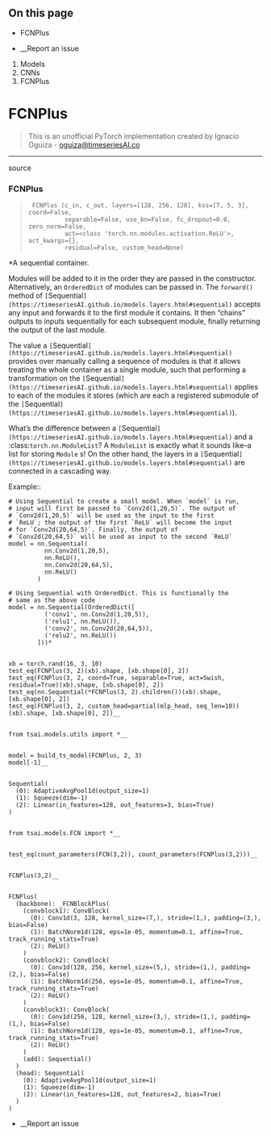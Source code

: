 ## On this page

  * FCNPlus



  * __Report an issue



  1. Models
  2. CNNs
  3. FCNPlus



# FCNPlus

> This is an unofficial PyTorch implementation created by Ignacio Oguiza - oguiza@timeseriesAI.co

* * *

source

### FCNPlus

> 
>      FCNPlus (c_in, c_out, layers=[128, 256, 128], kss=[7, 5, 3], coord=False,
>               separable=False, use_bn=False, fc_dropout=0.0, zero_norm=False,
>               act=<class 'torch.nn.modules.activation.ReLU'>, act_kwargs={},
>               residual=False, custom_head=None)

*A sequential container.

Modules will be added to it in the order they are passed in the constructor. Alternatively, an `OrderedDict` of modules can be passed in. The `forward()` method of `[`Sequential`](https://timeseriesAI.github.io/models.layers.html#sequential)` accepts any input and forwards it to the first module it contains. It then “chains” outputs to inputs sequentially for each subsequent module, finally returning the output of the last module.

The value a `[`Sequential`](https://timeseriesAI.github.io/models.layers.html#sequential)` provides over manually calling a sequence of modules is that it allows treating the whole container as a single module, such that performing a transformation on the `[`Sequential`](https://timeseriesAI.github.io/models.layers.html#sequential)` applies to each of the modules it stores (which are each a registered submodule of the `[`Sequential`](https://timeseriesAI.github.io/models.layers.html#sequential)`).

What’s the difference between a `[`Sequential`](https://timeseriesAI.github.io/models.layers.html#sequential)` and a :class:`torch.nn.ModuleList`? A `ModuleList` is exactly what it sounds like–a list for storing `Module` s! On the other hand, the layers in a `[`Sequential`](https://timeseriesAI.github.io/models.layers.html#sequential)` are connected in a cascading way.

Example::
    
    
    # Using Sequential to create a small model. When `model` is run,
    # input will first be passed to `Conv2d(1,20,5)`. The output of
    # `Conv2d(1,20,5)` will be used as the input to the first
    # `ReLU`; the output of the first `ReLU` will become the input
    # for `Conv2d(20,64,5)`. Finally, the output of
    # `Conv2d(20,64,5)` will be used as input to the second `ReLU`
    model = nn.Sequential(
              nn.Conv2d(1,20,5),
              nn.ReLU(),
              nn.Conv2d(20,64,5),
              nn.ReLU()
            )
    
    # Using Sequential with OrderedDict. This is functionally the
    # same as the above code
    model = nn.Sequential(OrderedDict([
              ('conv1', nn.Conv2d(1,20,5)),
              ('relu1', nn.ReLU()),
              ('conv2', nn.Conv2d(20,64,5)),
              ('relu2', nn.ReLU())
            ]))*
    
    
    xb = torch.rand(16, 3, 10)
    test_eq(FCNPlus(3, 2)(xb).shape, [xb.shape[0], 2])
    test_eq(FCNPlus(3, 2, coord=True, separable=True, act=Swish, residual=True)(xb).shape, [xb.shape[0], 2])
    test_eq(nn.Sequential(*FCNPlus(3, 2).children())(xb).shape, [xb.shape[0], 2])
    test_eq(FCNPlus(3, 2, custom_head=partial(mlp_head, seq_len=10))(xb).shape, [xb.shape[0], 2])__
    
    
    from tsai.models.utils import *__
    
    
    model = build_ts_model(FCNPlus, 2, 3)
    model[-1]__
    
    
    Sequential(
      (0): AdaptiveAvgPool1d(output_size=1)
      (1): Squeeze(dim=-1)
      (2): Linear(in_features=128, out_features=3, bias=True)
    )
    
    
    from tsai.models.FCN import *__
    
    
    test_eq(count_parameters(FCN(3,2)), count_parameters(FCNPlus(3,2)))__
    
    
    FCNPlus(3,2)__
    
    
    FCNPlus(
      (backbone): _FCNBlockPlus(
        (convblock1): ConvBlock(
          (0): Conv1d(3, 128, kernel_size=(7,), stride=(1,), padding=(3,), bias=False)
          (1): BatchNorm1d(128, eps=1e-05, momentum=0.1, affine=True, track_running_stats=True)
          (2): ReLU()
        )
        (convblock2): ConvBlock(
          (0): Conv1d(128, 256, kernel_size=(5,), stride=(1,), padding=(2,), bias=False)
          (1): BatchNorm1d(256, eps=1e-05, momentum=0.1, affine=True, track_running_stats=True)
          (2): ReLU()
        )
        (convblock3): ConvBlock(
          (0): Conv1d(256, 128, kernel_size=(3,), stride=(1,), padding=(1,), bias=False)
          (1): BatchNorm1d(128, eps=1e-05, momentum=0.1, affine=True, track_running_stats=True)
          (2): ReLU()
        )
        (add): Sequential()
      )
      (head): Sequential(
        (0): AdaptiveAvgPool1d(output_size=1)
        (1): Squeeze(dim=-1)
        (2): Linear(in_features=128, out_features=2, bias=True)
      )
    )

  * __Report an issue


